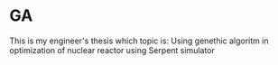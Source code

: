 # GA
This is my engineer's thesis which topic is: Using genethic algoritm in optimization of nuclear reactor using Serpent simulator
